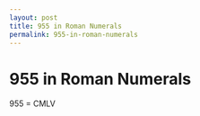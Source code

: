 ```yaml
---
layout: post
title: 955 in Roman Numerals
permalink: 955-in-roman-numerals
---
```


# 955 in Roman Numerals

955 = CMLV
